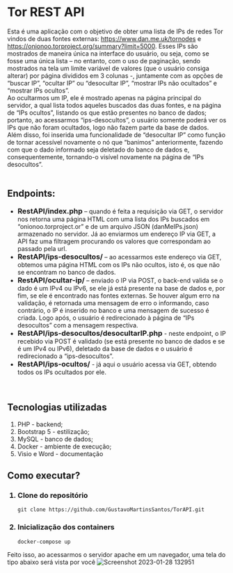 # Tor REST API
Esta é uma aplicação com o objetivo de obter uma lista de IPs de redes Tor vindos de duas fontes externas: https://www.dan.me.uk/tornodes e https://onionoo.torproject.org/summary?limit=5000. Esses IPs são mostrados de maneira única na interface do usuário, ou seja, como se fosse uma única lista – no entanto, com o uso de paginação, sendo mostrados na tela um limite variável de valores (que o usuário consiga alterar) por página divididos em 3 colunas -, juntamente com as opções de “buscar IP”, “ocultar IP” ou “desocultar IP”, “mostrar IPs não ocultados” e “mostrar IPs ocultos”.<br>
Ao ocultarmos um IP, ele é mostrado apenas na página principal do servidor, a qual lista todos aqueles buscados das duas fontes, e na página de “IPs ocultos”, listando os que estão presentes no banco de dados; portanto, ao acessarmos “ips-desocultos”, o usuário somente poderá ver os IPs que não foram ocultados, logo não fazem parte da base de dados.<br>
Além disso, foi inserida uma funcionalidade de “desocultar IP” como função de tornar acessível novamente o nó que “banimos” anteriormente, fazendo com que o dado informado seja deletado do banco de dados e, consequentemente, tornando-o visível novamente na página de “IPs desocultos”.<br><br>

## Endpoints:
<ul>
    <li><h3 style="display: inline">RestAPI/index.php</h3> – 
    quando é feita a requisição via GET, o servidor nos retorna uma página HTML com uma lista dos IPs buscados em “onionoo.torproject.or” e de um arquivo JSON (danMeIPs.json) armazenado no servidor. Já ao enviarmos um endereço IP via GET, a API faz uma filtragem procurando os valores que correspondam ao passado pela url.
    <li><h3 style="display: inline">RestAPI/ips-desocultos/</h3> – ao acessarmos este endereço via GET, obtemos uma página HTML com os IPs não ocultos, isto é, os que não se encontram no banco de dados.
    <li><h3 style="display: inline">RestAPI/ocultar-ip/</h3> – enviado o IP via POST, o back-end valida se o dado é um IPv4 ou IPv6, se ele já está presente na base de dados e, por fim, se ele é encontrado nas fontes externas. Se houver algum erro na validação, é retornada uma mensagem de erro o informando, caso contrário, o IP é inserido no banco e uma mensagem de sucesso é criada. Logo após, o usuário é redirecionado à página de “IPs desocultos” com a mensagem respectiva.
    <li><h3 style="display: inline">RestAPI/ips-desocultos/desocultarIP.php</h3> - neste endpoint, o IP recebido via POST é validado (se está presente no banco de dados e se é um IPv4 ou IPv6), deletado da base de dados e o usuário é redirecionado a “ips-desocultos”.
    <li><h3 style="display: inline">RestAPI/ips-ocultos/</h3> - já aqui o usuário acessa via GET, obtendo todos os IPs ocultados por ele.
</ul><br>

## Tecnologias utilizadas
<ol>
    <li>PHP - backend;
    <li>Bootstrap 5 - estilização;
    <li>MySQL - banco de dados;
    <li>Docker - ambiente de execução;
    <li>Visio e Word - documentação
</ol>

## Como executar?
<ol>
<h3><li>Clone do repositório</h3>
        
    git clone https://github.com/GustavoMartinsSantos/TorAPI.git
<h3><li>Inicialização dos containers</h3>

    docker-compose up
</ol>

Feito isso, ao acessarmos o servidor apache em um navegador, uma tela do tipo abaixo será vista por você
![Screenshot 2023-01-28 132951](https://user-images.githubusercontent.com/62625567/215277945-7906c78b-26a9-47f8-a8ea-7b1035535559.png)